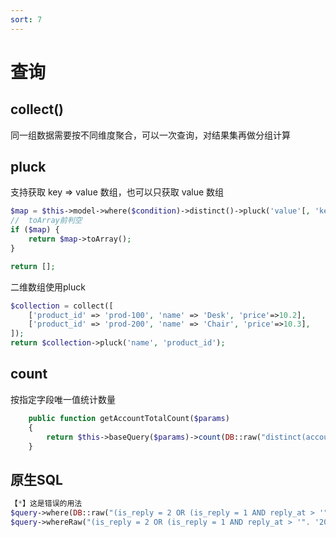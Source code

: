 ```yaml
---
sort: 7
---
```


# 查询

## collect()

同一组数据需要按不同维度聚合，可以一次查询，对结果集再做分组计算

## pluck

支持获取 key => value 数组，也可以只获取 value 数组

```php
$map = $this->model->where($condition)->distinct()->pluck('value'[, 'key']);
//  toArray前判空
if ($map) {
    return $map->toArray();
}

return [];
```

二维数组使用pluck

```php
$collection = collect([
    ['product_id' => 'prod-100', 'name' => 'Desk', 'price'=>10.2],
    ['product_id' => 'prod-200', 'name' => 'Chair', 'price'=>10.3],
]);
return $collection->pluck('name', 'product_id');
```

## count

按指定字段唯一值统计数量
```php
    public function getAccountTotalCount($params)
    {
        return $this->baseQuery($params)->count(DB::raw("distinct(account_code)"));
    }
```

## 原生SQL

```php
【*】这是错误的用法
$query->where(DB::raw("(is_reply = 2 OR (is_reply = 1 AND reply_at > '". '2022-5-14 00:00:00' ."'))"));
$query->whereRaw("(is_reply = 2 OR (is_reply = 1 AND reply_at > '". '2022-5-14 00:00:00' ."'))");
```